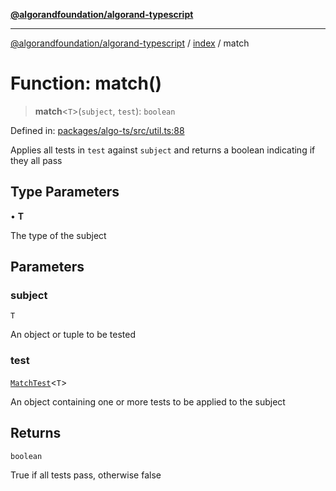 [**@algorandfoundation/algorand-typescript**](../../README.md)

***

[@algorandfoundation/algorand-typescript](../../README.md) / [index](../README.md) / match

# Function: match()

> **match**\<`T`\>(`subject`, `test`): `boolean`

Defined in: [packages/algo-ts/src/util.ts:88](https://github.com/algorandfoundation/puya-ts/blob/main/packages/algo-ts/src/util.ts#L88)

Applies all tests in `test` against `subject` and returns a boolean indicating if they all pass

## Type Parameters

• **T**

The type of the subject

## Parameters

### subject

`T`

An object or tuple to be tested

### test

[`MatchTest`](../-internal-/type-aliases/MatchTest.md)\<`T`\>

An object containing one or more tests to be applied to the subject

## Returns

`boolean`

True if all tests pass, otherwise false
